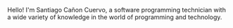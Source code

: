 Hello! 
I'm Santiago Cañon Cuervo, a software programming technician with a wide variety of knowledge in the world of programming and technology. 
